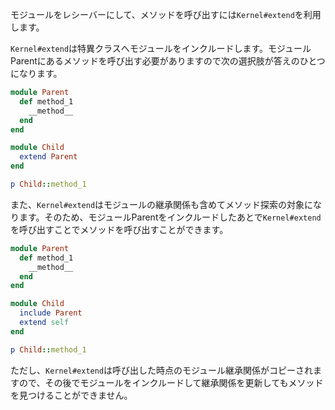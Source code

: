 モジュールをレシーバーにして、メソッドを呼び出すには`Kernel#extend`を利用します。

`Kernel#extend`は特異クラスへモジュールをインクルードします。モジュールParentにあるメソッドを呼び出す必要がありますので次の選択肢が答えのひとつになります。

```ruby
module Parent
  def method_1
    __method__
  end
end

module Child
  extend Parent
end

p Child::method_1
```

また、`Kernel#extend`はモジュールの継承関係も含めてメソッド探索の対象になります。そのため、モジュールParentをインクルードしたあとで`Kernel#extend`を呼び出すことでメソッドを呼び出すことができます。

```ruby
module Parent
  def method_1
    __method__
  end
end

module Child
  include Parent
  extend self
end

p Child::method_1
```

ただし、`Kernel#extend`は呼び出した時点のモジュール継承関係がコピーされますので、その後でモジュールをインクルードして継承関係を更新してもメソッドを見つけることができません。